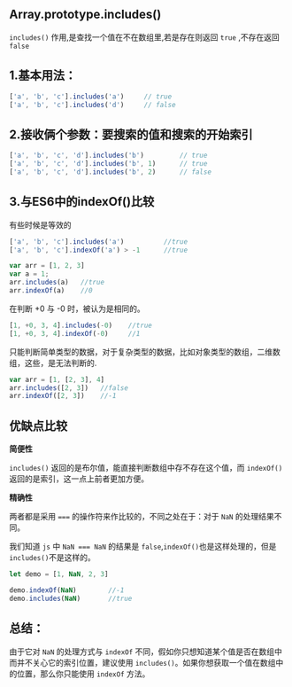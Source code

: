 ## Array.prototype.includes()

`includes()` 作用,是查找一个值在不在数组里,若是存在则返回 `true` ,不存在返回 `false`

## 1.基本用法：

```js
['a', 'b', 'c'].includes('a')     // true
['a', 'b', 'c'].includes('d')     // false
```

## 2.接收俩个参数：要搜索的值和搜索的开始索引

```js
['a', 'b', 'c', 'd'].includes('b')         // true
['a', 'b', 'c', 'd'].includes('b', 1)      // true
['a', 'b', 'c', 'd'].includes('b', 2)      // false
```
## 3.与ES6中的indexOf()比较

有些时候是等效的
```js
['a', 'b', 'c'].includes('a')          //true
['a', 'b', 'c'].indexOf('a') > -1      //true

var arr = [1, 2, 3]
var a = 1;
arr.includes(a)   //true
arr.indexOf(a)    //0 
```

在判断 +0 与 -0 时，被认为是相同的。
```js
[1, +0, 3, 4].includes(-0)    //true
[1, +0, 3, 4].indexOf(-0)     //1
```

只能判断简单类型的数据，对于复杂类型的数据，比如对象类型的数组，二维数组，这些，是无法判断的.
```js
var arr = [1, [2, 3], 4]
arr.includes([2, 3])   //false
arr.indexOf([2, 3])    //-1
```

## 优缺点比较

**简便性**
  
`includes()` 返回的是布尔值，能直接判断数组中存不存在这个值，而 `indexOf()` 返回的是索引，这一点上前者更加方便。

**精确性**

两者都是采用 `===` 的操作符来作比较的，不同之处在于：对于 `NaN` 的处理结果不同。

我们知道 `js` 中 `NaN === NaN` 的结果是 `false`,`indexOf()`也是这样处理的，但是`includes()`不是这样的。

```js
let demo = [1, NaN, 2, 3]

demo.indexOf(NaN)        //-1
demo.includes(NaN)       //true
```

## 总结：

由于它对 `NaN` 的处理方式与 `indexOf` 不同，假如你只想知道某个值是否在数组中而并不关心它的索引位置，建议使用 `includes()`。如果你想获取一个值在数组中的位置，那么你只能使用 `indexOf` 方法。
